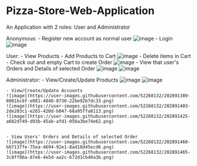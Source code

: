 # Pizza-Store-Web-Application
An Application with 2 roles: User and Administrator

  Anonymous:
    - Register new account as normal user
    ![image](https://user-images.githubusercontent.com/52268132/202891154-1be5e944-5d0b-48b2-af78-34cc82fdf429.png)
    - Login
    ![image](https://user-images.githubusercontent.com/52268132/202891180-e541087f-8fa6-4b8d-b1a5-02f59b6f2540.png)


  User:
    - View Products
    - Add Products to Cart
    ![image](https://user-images.githubusercontent.com/52268132/202891194-cfb3c8d2-73aa-4bd1-9692-b59a391ef2cc.png)
    - Delete items in Cart
    - Check out and empty Cart to create Order
    ![image](https://user-images.githubusercontent.com/52268132/202891234-ee915007-4380-470d-ae8b-237e3867e8a2.png)
    - View that user's Orders and Details of selected Order
    ![image](https://user-images.githubusercontent.com/52268132/202891259-826baaf5-7cf6-4a04-8838-3cbec8a5a01b.png)
    ![image](https://user-images.githubusercontent.com/52268132/202891272-e059ff78-5578-49bc-ae07-dbc9f83ff368.png)

  Administrator:
    - View/Create/Update Products
    ![image](https://user-images.githubusercontent.com/52268132/202891286-6f7f2204-40ab-40a4-aacc-9f2430bd1d94.png)
    ![image](https://user-images.githubusercontent.com/52268132/202891291-2a8a80c2-c6e6-4b71-a1b7-02bd950d5741.png)
    
    - View/Create/Update Accounts
    ![image](https://user-images.githubusercontent.com/52268132/202891389-8001bc6f-e081-4846-8730-22be92b7dc33.png)
    ![image](https://user-images.githubusercontent.com/52268132/202891403-2de203c1-e265-420d-b047-68a95ffa8113.png)
    ![image](https://user-images.githubusercontent.com/52268132/202891425-a682d749-d93b-45ab-afd1-056a3be74e62.png)


    - View Users' Orders and Details of selected Order
    ![image](https://user-images.githubusercontent.com/52268132/202891460-bb7137fe-75ea-4694-92e1-8ad18d45ecd6.png)
    ![image](https://user-images.githubusercontent.com/52268132/202891465-3c8ff06a-87e6-4e5d-aa2c-672d1cb40a3b.png)

    

    
    
